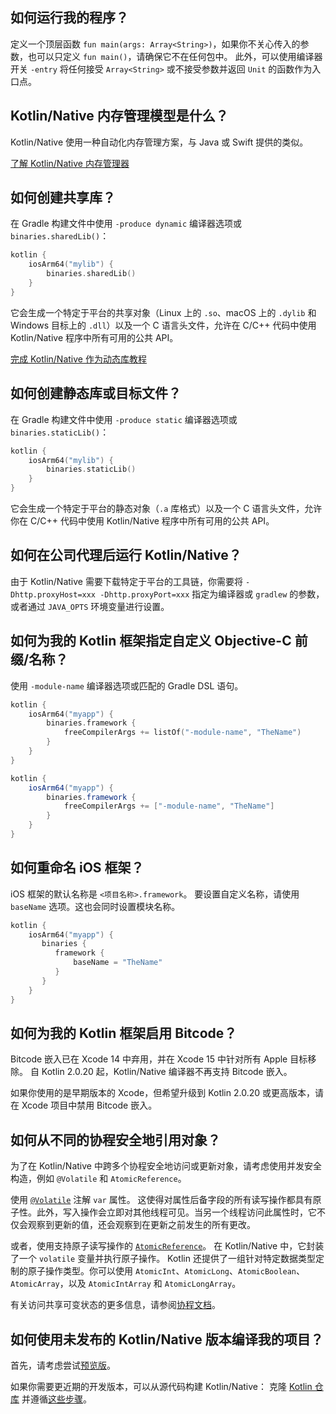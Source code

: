 [//]: # (title: Kotlin/Native 常见问题)

## 如何运行我的程序？

定义一个顶层函数 `fun main(args: Array<String>)`，如果你不关心传入的参数，也可以只定义 `fun main()`，请确保它不在任何包中。
此外，可以使用编译器开关 `-entry` 将任何接受 `Array<String>` 或不接受参数并返回 `Unit` 的函数作为入口点。

## Kotlin/Native 内存管理模型是什么？

Kotlin/Native 使用一种自动化内存管理方案，与 Java 或 Swift 提供的类似。

[了解 Kotlin/Native 内存管理器](native-memory-manager.md)

## 如何创建共享库？

在 Gradle 构建文件中使用 `-produce dynamic` 编译器选项或 `binaries.sharedLib()`：

```kotlin
kotlin {
    iosArm64("mylib") {
        binaries.sharedLib()
    }
}
```

它会生成一个特定于平台的共享对象（Linux 上的 `.so`、macOS 上的 `.dylib` 和 Windows 目标上的 `.dll`）以及一个 C 语言头文件，允许在 C/C++ 代码中使用 Kotlin/Native 程序中所有可用的公共 API。

[完成 Kotlin/Native 作为动态库教程](native-dynamic-libraries.md)

## 如何创建静态库或目标文件？

在 Gradle 构建文件中使用 `-produce static` 编译器选项或 `binaries.staticLib()`：

```kotlin
kotlin {
    iosArm64("mylib") {
        binaries.staticLib()
    }
}
```

它会生成一个特定于平台的静态对象（`.a` 库格式）以及一个 C 语言头文件，允许你在 C/C++ 代码中使用 Kotlin/Native 程序中所有可用的公共 API。

## 如何在公司代理后运行 Kotlin/Native？

由于 Kotlin/Native 需要下载特定于平台的工具链，你需要将 `-Dhttp.proxyHost=xxx -Dhttp.proxyPort=xxx` 指定为编译器或 `gradlew` 的参数，或者通过 `JAVA_OPTS` 环境变量进行设置。

## 如何为我的 Kotlin 框架指定自定义 Objective-C 前缀/名称？

使用 `-module-name` 编译器选项或匹配的 Gradle DSL 语句。

<tabs group="build-script">
<tab title="Kotlin" group-key="kotlin">

```kotlin
kotlin {
    iosArm64("myapp") {
        binaries.framework {
            freeCompilerArgs += listOf("-module-name", "TheName")
        }
    }
}
```

</tab>
<tab title="Groovy" group-key="groovy">

```groovy
kotlin {
    iosArm64("myapp") {
        binaries.framework {
            freeCompilerArgs += ["-module-name", "TheName"]
        }
    }
}
```

</tab>
</tabs>

## 如何重命名 iOS 框架？

iOS 框架的默认名称是 `<项目名称>.framework`。
要设置自定义名称，请使用 `baseName` 选项。这也会同时设置模块名称。

```kotlin
kotlin {
    iosArm64("myapp") {
       binaries {
          framework {
              baseName = "TheName"
          }
       }
    }
}
```

## 如何为我的 Kotlin 框架启用 Bitcode？

Bitcode 嵌入已在 Xcode 14 中弃用，并在 Xcode 15 中针对所有 Apple 目标移除。
自 Kotlin 2.0.20 起，Kotlin/Native 编译器不再支持 Bitcode 嵌入。

如果你使用的是早期版本的 Xcode，但希望升级到 Kotlin 2.0.20 或更高版本，请在 Xcode 项目中禁用 Bitcode 嵌入。

## 如何从不同的协程安全地引用对象？

为了在 Kotlin/Native 中跨多个协程安全地访问或更新对象，请考虑使用并发安全构造，例如 `@Volatile` 和 `AtomicReference`。

使用 [`@Volatile`](https://kotlinlang.org/api/core/kotlin-stdlib/kotlin.concurrent/-volatile/) 注解 `var` 属性。
这使得对属性后备字段的所有读写操作都具有原子性。此外，写入操作会立即对其他线程可见。当另一个线程访问此属性时，它不仅会观察到更新的值，还会观察到在更新之前发生的所有更改。

或者，使用支持原子读写操作的 [`AtomicReference`](https://kotlinlang.org/api/core/kotlin-stdlib/kotlin.concurrent.atomics/-atomic-reference/)。
在 Kotlin/Native 中，它封装了一个 `volatile` 变量并执行原子操作。
Kotlin 还提供了一组针对特定数据类型定制的原子操作类型。你可以使用 `AtomicInt`、`AtomicLong`、`AtomicBoolean`、`AtomicArray`，以及 `AtomicIntArray` 和 `AtomicLongArray`。

有关访问共享可变状态的更多信息，请参阅[协程文档](shared-mutable-state-and-concurrency.md)。

## 如何使用未发布的 Kotlin/Native 版本编译我的项目？

首先，请考虑尝试[预览版](eap.md)。

如果你需要更近期的开发版本，可以从源代码构建 Kotlin/Native：
克隆 [Kotlin 仓库](https://github.com/JetBrains/kotlin) 并遵循[这些步骤](https://github.com/JetBrains/kotlin/blob/master/kotlin-native/README.md#building-from-source)。